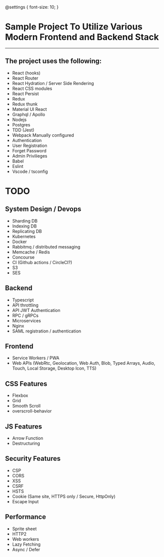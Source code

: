 @settings {
  font-size: 10;
}

# Sample Project To Utilize Various Modern Frontend and Backend Stack
-----
## The project uses the following:

- React (hooks)
- React Router
- React Hydration / Server Side Rendering
- React CSS modules
- React Persist
- Redux
- Redux thunk
- Material UI React
- Graphql / Apollo
- Nodejs
- Postgres
- TDD (Jest)
- Webpack Manually configured
- Authentication
- User Registration
- Forget Password
- Admin Privilieges 
- Babel
- Eslint
- Vscode / tsconfig

# TODO

## System Design / Devops

- Sharding DB
- Indexing DB
- Replicating DB
- Kubernetes
- Docker
- Rabbitmq / distributed messaging
- Memcache / Redis
- Concourse
- CI (Github actions / CircleCI?)
- S3
- SES

## Backend
- Typescript
- API throttling
- API JWT Authentication
- RPC / gRPCs
- Microservices
- Nginx
- SAML registration / authentication

## Frontend

- Service Workers / PWA
- Web APIs (WebRtc, Geolocation, Web Auth, Blob, Typed Arrays, Audio, Touch, Local Storage, Desktop Icon, TTS)


## CSS Features

- Flexbox
- Grid
- Smooth Scroll
- overscroll-behavior

## JS Features

- Arrow Function
- Destructuring

## Security Features

- CSP
- CORS
- XSS
- CSRF
- HSTS
- Cookie (Same site, HTTPS only / Secure, HttpOnly) 
- Escape Input

## Performance

- Sprite sheet
- HTTP2
- Web workers
- Lazy Fetching
- Async / Defer

